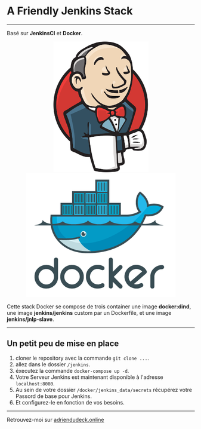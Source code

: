 # A Friendly Jenkins Stack

***

Basé sur **JenkinsCI** et **Docker**.
<div style="text-align:center">
    <img src="./assets/images/jenkins_logo.png" alt="Jenkins">
    <img src="./assets/images/docker-logo.png" alt="Docker">
</div>

Cette stack Docker se compose de trois container une image **docker:dind**, une image **jenkins/jenkins** custom par un Dockerfile, et une image **jenkins/jnlp-slave**.

***

## Un petit peu de mise en place

1. cloner le repository avec la commande `git clone ...`.
2. allez dans le dossier `/jenkins`.
3. éxecutez la commande `docker-compose up -d`.
4. Votre Serveur Jenkins est maintenant disponible à l'adresse `localhost:8080`.
5. Au sein de votre dossier `/docker/jenkins_data/secrets` récupérez votre Passord de base pour Jenkins.
6. Et configurez-le en fonction de vos besoins.

***

Retrouvez-moi sur [adriendudeck.online](https://adriendudeck.online)
